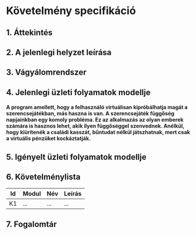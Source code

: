 # Követelmény specifikáció

## 1. Áttekintés

## 2. A jelenlegi helyzet leírása

## 3. Vágyálomrendszer

## 4. Jelenlegi üzleti folyamatok modellje
#### A program amellett, hogy a felhasználó virtuálisan kipróbálhatja magát a szerencsejátékban, más haszna is van. A szerencsejáték függőség napjainkban egy komoly probléma. Ez az alkalmazás az olyan emberek számára is hasznos lehet, akik ilyen függőséggel szenvednek. Anélkül, hogy kiürítenék a családi kasszát, bűntudat nélkül játszhatnak, mert csak a virtuális pénzüket kockáztatják.

## 5. Igényelt üzleti folyamatok modellje

## 6. Követelménylista

| Id | Modul | Név | Leírás |
| :---: | --- | --- | --- |
| K1 | ... | ... | ... |

## 7. Fogalomtár
